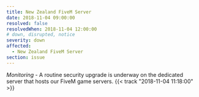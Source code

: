```yaml
---
title: New Zealand FiveM Server
date: 2018-11-04 09:00:00
resolved: false
resolvedWhen: 2018-11-04 12:00:00
# down, disrupted, notice
severity: down
affected:
  - New Zealand FiveM Server
section: issue
---
```


*Monitoring* - A routine security upgrade is underway on the dedicated server that hosts our FiveM game servers. {{< track "2018-11-04 11:18:00" >}}
